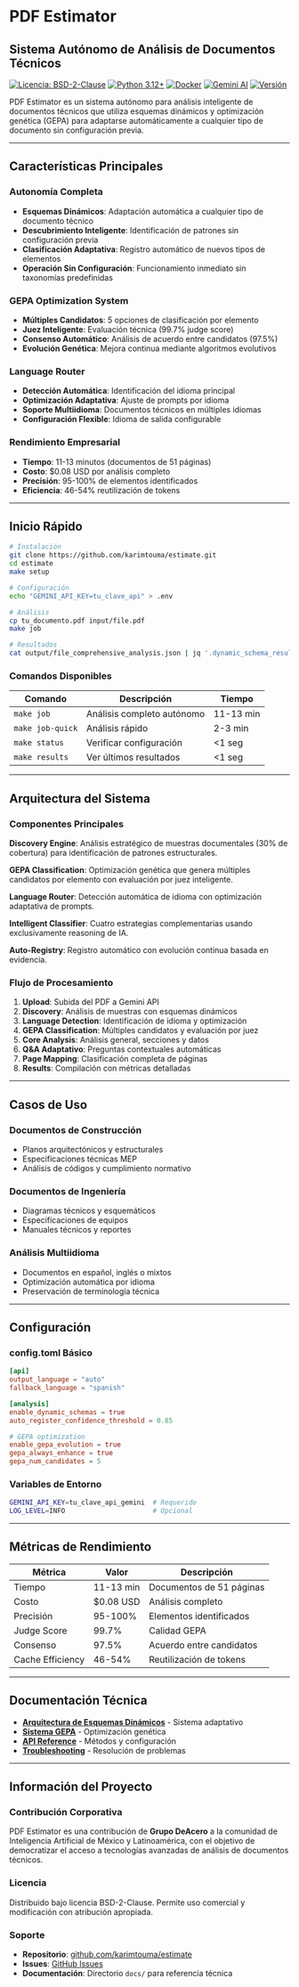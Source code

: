 # PDF Estimator
## Sistema Autónomo de Análisis de Documentos Técnicos

[![Licencia: BSD-2-Clause](https://img.shields.io/badge/Licencia-BSD--2--Clause-blue.svg)](https://opensource.org/licenses/BSD-2-Clause)
[![Python 3.12+](https://img.shields.io/badge/python-3.12+-blue.svg)](https://www.python.org/downloads/)
[![Docker](https://img.shields.io/badge/docker-ready-blue.svg)](https://www.docker.com/)
[![Gemini AI](https://img.shields.io/badge/IA-Gemini%202.5%20Pro-orange.svg)](https://ai.google.dev/)
[![Versión](https://img.shields.io/badge/versión-v2.0.0-blue.svg)](https://github.com/karimtouma/estimate)

PDF Estimator es un sistema autónomo para análisis inteligente de documentos técnicos que utiliza esquemas dinámicos y optimización genética (GEPA) para adaptarse automáticamente a cualquier tipo de documento sin configuración previa.

---

## Características Principales

### Autonomía Completa
- **Esquemas Dinámicos**: Adaptación automática a cualquier tipo de documento técnico
- **Descubrimiento Inteligente**: Identificación de patrones sin configuración previa
- **Clasificación Adaptativa**: Registro automático de nuevos tipos de elementos
- **Operación Sin Configuración**: Funcionamiento inmediato sin taxonomías predefinidas

### GEPA Optimization System
- **Múltiples Candidatos**: 5 opciones de clasificación por elemento
- **Juez Inteligente**: Evaluación técnica (99.7% judge score)
- **Consenso Automático**: Análisis de acuerdo entre candidatos (97.5%)
- **Evolución Genética**: Mejora continua mediante algoritmos evolutivos

### Language Router
- **Detección Automática**: Identificación del idioma principal
- **Optimización Adaptativa**: Ajuste de prompts por idioma
- **Soporte Multiidioma**: Documentos técnicos en múltiples idiomas
- **Configuración Flexible**: Idioma de salida configurable

### Rendimiento Empresarial
- **Tiempo**: 11-13 minutos (documentos de 51 páginas)
- **Costo**: $0.08 USD por análisis completo
- **Precisión**: 95-100% de elementos identificados
- **Eficiencia**: 46-54% reutilización de tokens

---

## Inicio Rápido

```bash
# Instalación
git clone https://github.com/karimtouma/estimate.git
cd estimate
make setup

# Configuración
echo "GEMINI_API_KEY=tu_clave_api" > .env

# Análisis
cp tu_documento.pdf input/file.pdf
make job

# Resultados
cat output/file_comprehensive_analysis.json | jq '.dynamic_schema_results'
```

### Comandos Disponibles

| Comando | Descripción | Tiempo |
|---------|-------------|--------|
| `make job` | Análisis completo autónomo | 11-13 min |
| `make job-quick` | Análisis rápido | 2-3 min |
| `make status` | Verificar configuración | <1 seg |
| `make results` | Ver últimos resultados | <1 seg |

---

## Arquitectura del Sistema

### Componentes Principales

**Discovery Engine**: Análisis estratégico de muestras documentales (30% de cobertura) para identificación de patrones estructurales.

**GEPA Classification**: Optimización genética que genera múltiples candidatos por elemento con evaluación por juez inteligente.

**Language Router**: Detección automática de idioma con optimización adaptativa de prompts.

**Intelligent Classifier**: Cuatro estrategias complementarias usando exclusivamente reasoning de IA.

**Auto-Registry**: Registro automático con evolución continua basada en evidencia.

### Flujo de Procesamiento

1. **Upload**: Subida del PDF a Gemini API
2. **Discovery**: Análisis de muestras con esquemas dinámicos
3. **Language Detection**: Identificación de idioma y optimización
4. **GEPA Classification**: Múltiples candidatos y evaluación por juez
5. **Core Analysis**: Análisis general, secciones y datos
6. **Q&A Adaptativo**: Preguntas contextuales automáticas
7. **Page Mapping**: Clasificación completa de páginas
8. **Results**: Compilación con métricas detalladas

---

## Casos de Uso

### Documentos de Construcción
- Planos arquitectónicos y estructurales
- Especificaciones técnicas MEP
- Análisis de códigos y cumplimiento normativo

### Documentos de Ingeniería
- Diagramas técnicos y esquemáticos
- Especificaciones de equipos
- Manuales técnicos y reportes

### Análisis Multiidioma
- Documentos en español, inglés o mixtos
- Optimización automática por idioma
- Preservación de terminología técnica

---

## Configuración

### config.toml Básico

```toml
[api]
output_language = "auto"
fallback_language = "spanish"

[analysis]
enable_dynamic_schemas = true
auto_register_confidence_threshold = 0.85

# GEPA optimization
enable_gepa_evolution = true
gepa_always_enhance = true
gepa_num_candidates = 5
```

### Variables de Entorno

```bash
GEMINI_API_KEY=tu_clave_api_gemini  # Requerido
LOG_LEVEL=INFO                      # Opcional
```

---

## Métricas de Rendimiento

| Métrica | Valor | Descripción |
|---------|--------|-------------|
| Tiempo | 11-13 min | Documentos de 51 páginas |
| Costo | $0.08 USD | Análisis completo |
| Precisión | 95-100% | Elementos identificados |
| Judge Score | 99.7% | Calidad GEPA |
| Consenso | 97.5% | Acuerdo entre candidatos |
| Cache Efficiency | 46-54% | Reutilización de tokens |

---

## Documentación Técnica

- **[Arquitectura de Esquemas Dinámicos](docs/dynamic-schemas-architecture.md)** - Sistema adaptativo
- **[Sistema GEPA](docs/gepa-system-architecture.md)** - Optimización genética
- **[API Reference](docs/api-reference.md)** - Métodos y configuración
- **[Troubleshooting](docs/troubleshooting-guide.md)** - Resolución de problemas

---

## Información del Proyecto

### Contribución Corporativa

PDF Estimator es una contribución de **Grupo DeAcero** a la comunidad de Inteligencia Artificial de México y Latinoamérica, con el objetivo de democratizar el acceso a tecnologías avanzadas de análisis de documentos técnicos.

### Licencia

Distribuido bajo licencia BSD-2-Clause. Permite uso comercial y modificación con atribución apropiada.

### Soporte

- **Repositorio**: [github.com/karimtouma/estimate](https://github.com/karimtouma/estimate)
- **Issues**: [GitHub Issues](https://github.com/karimtouma/estimate/issues)
- **Documentación**: Directorio `docs/` para referencia técnica
